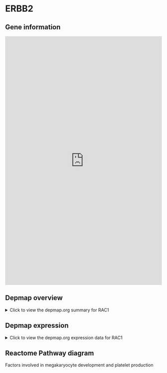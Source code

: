 <h1>ERBB2</h1>

<h2>Gene information</h2>
<iframe src="https://depmap.org/portal/gene/RAC1?tab=about" style="border:none;width:100%;height:800px"></iframe>

<h2>Depmap overview</h2>
<details>
  <summary>Click to view the depmap.org summary for RAC1</summary>
  <iframe src="https://depmap.org/portal/gene/RAC1?tab=overview" style="border:none;width:100%;height:800px"></iframe>
</details>

<h2>Depmap expression</h2>
<details>
  <summary>Click to view the depmap.org expression data for RAC1</summary>
  <iframe src="https://depmap.org/portal/gene/RAC1?tab=characterization" style="border:none;width:100%;height:800px"></iframe>
</details>



<h2>Reactome Pathway diagram</h2>
Factors involved in megakaryocyte development and platelet production
<div id="diagramHolder"></div>

<script>
    //Creating the Reactome Diagram widget
    //Take into account a proxy needs to be set up in your server side pointing to www.reactome.org
    function onReactomeDiagramReady(){  //This function is automatically called when the widget code is ready to be used
        var diagram = Reactome.Diagram.create({
            "placeHolder" : "diagramHolder",
            "width" : 900,
            "height" : 500
        });

        //Initialising it to the "Hemostasis" pathway
        diagram.loadDiagram("R-HSA-983231");

        //Adding different listeners

        diagram.onDiagramLoaded(function (loaded) {
            console.info("Loaded ", loaded);
            diagram.flagItems("BAD");
	    diagram.flagItems("Q92934");
            if (loaded == "R-HSA-983231") diagram.selectItem("R-HSA-983231");
        });

     }
</script>



